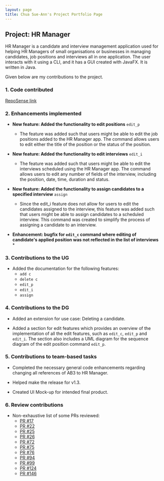 ```yaml
---
layout: page
title: Chua Sue-Ann's Project Portfolio Page
---
```


## Project: HR Manager

HR Manager is a candidate and interview management application used for helping HR Managers of small organisations
or businesses in managing candidates, job positions and interviews all in one application.
The user interacts with it using a CLI, and it has a GUI created with JavaFX. It is written in Java.

Given below are my contributions to the project.

### 1. Code contributed
[RepoSense link](https://nus-cs2103-ay2122s1.github.io/tp-dashboard/?search=&sort=groupTitle&sortWithin=title&timeframe=commit&mergegroup=&groupSelect=groupByRepos&breakdown=true&checkedFileTypes=docs~functional-code~test-code~other&since=2021-09-17&tabOpen=true&tabType=authorship&tabAuthor=sueann-chua&tabRepo=AY2122S1-CS2103T-W13-1%2Ftp%5Bmaster%5D&authorshipIsMergeGroup=false&authorshipFileTypes=docs~functional-code~test-code&authorshipIsBinaryFileTypeChecked=false)

### 2. Enhancements implemented
* **New feature: Added the functionality to edit positions** `edit_p`
    * The feature was added such that users might be able to edit the job positions added to the HR Manager app.
    The command allows users to edit either the title of the position or the status of the position.


* **New feature: Added the functionality to edit interviews** `edit_i`
    * The feature was added such that users might be able to edit the interviews scheduled using the HR Manager app.
    The command allows users to edit any number of fields of the interview, including the position, date, time, duration and status.


* **New feature: Added the functionality to assign candidates to a specified interview** `assign`
    * Since the edit_i feature does not allow for users to edit the candidates assigned to the interview, this feature
      was added such that users might be able to assign candidates to a scheduled interview. This command was created
      to simplify the process of assigning a candidate to an interview.
      

* **Enhancement: bugfix for `edit_c` command where editing of candidate's applied position was not reflected in the
list of interviews**
    * 

### 3. Contributions to the UG
* Added the documentation for the following features:
    * `add c`
    * `delete c`
    * `edit_p`
    * `edit_i`
    * `assign`
    
### 4. Contributions to the DG
* Added an extension for use case: Deleting a candidate.

* Added a section for edit features which provides an overview of the implementation of all the edit features, such as
`edit_c`, `edit_p` and `edit_i`. The section also includes a UML diagram for the sequence diagram of the edit
  position command `edit_p`.

### 5. Contributions to team-based tasks
* Completed the necessary general code enhancements regarding changing all references of AB3 to HR Manager.

* Helped make the release for v1.3.

* Created UI Mock-up for intended final product.

### 6. Review contributions
* Non-exhaustive list of some PRs reviewed:
    * [PR #17](https://github.com/AY2122S1-CS2103T-W13-1/tp/pull/17)
    * [PR #22](https://github.com/AY2122S1-CS2103T-W13-1/tp/pull/22)
    * [PR #25](https://github.com/AY2122S1-CS2103T-W13-1/tp/pull/25)
    * [PR #26](https://github.com/AY2122S1-CS2103T-W13-1/tp/pull/26)
    * [PR #72](https://github.com/AY2122S1-CS2103T-W13-1/tp/pull/72)
    * [PR #75](https://github.com/AY2122S1-CS2103T-W13-1/tp/pull/75)
    * [PR #76](https://github.com/AY2122S1-CS2103T-W13-1/tp/pull/76)
    * [PR #94](https://github.com/AY2122S1-CS2103T-W13-1/tp/pull/94)
    * [PR #99](https://github.com/AY2122S1-CS2103T-W13-1/tp/pull/99)
    * [PR #124](https://github.com/AY2122S1-CS2103T-W13-1/tp/pull/124)
    * [PR #146](https://github.com/AY2122S1-CS2103T-W13-1/tp/pull/146)

